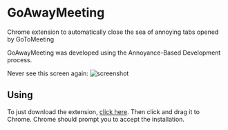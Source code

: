 GoAwayMeeting
=============

Chrome extension to automatically close the sea of annoying tabs opened by GoToMeeting

GoAwayMeeting was developed using the Annoyance-Based Development process.

Never see this screen again: ![screenshot](https://raw.github.com/dgmltn/GoAwayMeeting/master/resources/screen1.png)

Using
-----

To just download the extension, [click here](https://github.com/dgmltn/GoAwayMeeting/blob/master/GoAwayMeeting.crx?raw=true). 
Then click and drag it to Chrome. Chrome should prompt you to accept the installation.
